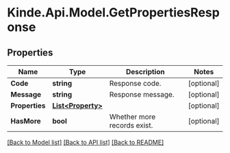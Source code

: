 # Kinde.Api.Model.GetPropertiesResponse

## Properties

Name | Type | Description | Notes
------------ | ------------- | ------------- | -------------
**Code** | **string** | Response code. | [optional] 
**Message** | **string** | Response message. | [optional] 
**Properties** | [**List&lt;Property&gt;**](Property.md) |  | [optional] 
**HasMore** | **bool** | Whether more records exist. | [optional] 

[[Back to Model list]](../README.md#documentation-for-models) [[Back to API list]](../README.md#documentation-for-api-endpoints) [[Back to README]](../README.md)

